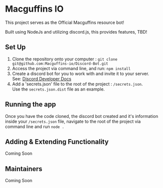 # Macguffins IO

This project serves as the Official Macguffins resource bot!

Built using NodeJs and utilizing discord.js, this provides features, TBD!

## Set Up

1. Clone the repository onto your computer : `git clone git@github.com:Macguffins-io/Discord-Bot.git`
1. Access the project via command line, and run: `npm install`
1. Create a discord bot for you to work with and invite it to your server.  
    See: [Discord Developer Docs](https://discordapp.com/developers/applications)
1. Add a 'secrets.json' file to the root of the project : `/secrets.json`.  
    Use the `secrets.json.dist` file as an example.

## Running the app

Once you have the code cloned, the discord bot created and it's information inside your `/secrets.json` file, navigate to the root of the project via command line and run `node .`

## Adding & Extending Functionality 

Coming Soon
    
## Maintainers

Coming Soon
